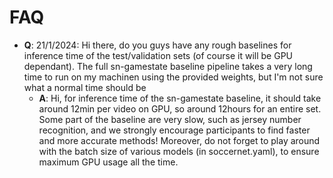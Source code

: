 # FAQ
- **Q**: 21/1/2024: Hi there, do you guys have any rough baselines for inference time of the test/validation sets (of course it will be GPU dependant). The full sn-gamestate baseline pipeline takes a very long time to run on my machinen using the provided weights, but I'm not sure what a normal time should be
  - **A**: Hi, for inference time of the sn-gamestate baseline, it should take around 12min per video on GPU, so around 12hours for an entire set. Some part of the baseline are very slow, such as jersey number recognition, and we strongly encourage participants to find faster and more accurate methods! Moreover, do not forget to play around with the batch size of various models (in soccernet.yaml), to ensure maximum GPU usage all the time.

